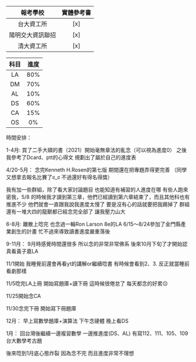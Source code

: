 
|     報考學校      |  實體參考書  |
| :-----------: | :----------: |
| 台大資工所 | [x] |
|   陽明交大資訊聯招   |    [x]    |
|   清大資工所   |    [x]    |


|   科目   |    進度    |
| :-----------: | :----------: |
|   LA   |    80%    |
|   DM   |    70%    |
|   AL   |    10%    |
|   DS   |    60%    |
|   CA   |    15%    |
|   OS   |    0%    |

時間安排：

1-4月:
買了二手大碩的書（2021）開始毫無章法的亂念（可以視為進度0）
之後我參考了Dcard、ptt的心得文
規劃出了屬於自己的進度表

4/20-5月：
念完Kenneth H.Rosen的第七版
期間還在把專題弄得更完善
（同學又想拿去報名比賽了ಠ_ಠ 不過還好有得名得獎）

我有加一些群組，除了看大家討論題目
也能知道有補習的人進度在哪
有些人跑來密我，5/8 的時候我才讀到第三章，他們已經讀到第六章結束了，而且其他科也有推進不少
他們就會一直跟我說我進度太慢了 要是沒有心的話就要把我踢掉了
群組還有一堆大四的龍獸都已經念完全部了
讓我壓力山大


6-8月:
離散上唸完
也念過一輪Ron Larson 8e的LA
6/15～8/24參加了金門縣產業創生的計畫
忙不過來導致讀書進度嚴重落後


9-11月：
9月時感覺時間還很多 所以念的非常非常佛系
後來10月下旬了才開始認真看黃子嘉LA


11/1開始 我睡覺前還會再看yt的講解or繼續唸書
有時候會看到2、3.  反正就當睡前看劇那樣


11/5唸完LA上冊 開始寫題庫+讀下冊
這時候很倦怠了 每天都念的好累😔

11/25開始念CA

11/30念完下冊 開始寫下冊題庫


12月：
早上寫數學題庫+演算法 下午念硬體 晚上看DS


1月：
回台灣後繼續一邊複習數學 一邊推進度(DS、AL)
有寫112、111、105、109台大數學考古題

後來唸到1月底心態炸裂 因為念不完 而且進度非常不理想
